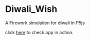 # Diwali_Wish
A Firework simulation for diwali in P5js

click [here](https://diwaliwish2018.herokuapp.com/) to check app in action.

